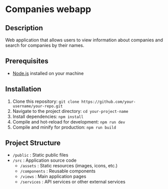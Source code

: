 # Companies webapp

## Description

Web application that allows users to view information about companies and search for companies by their names.

## Prerequisites

- [Node.js](https://nodejs.org/) installed on your machine

## Installation

1. Clone this repository: `git clone https://github.com/your-username/your-repo.git`
2. Navigate to the project directory: `cd your-project-name`
3. Install dependencies: `npm install`
4. Compile and hot-reload for development: `npm run dev`
4. Compile and minify for production: `npm run build`

## Project Structure

- `/public` : Static public files
- `/src` : Application source code
  - `/assets` : Static resources (images, icons, etc.)
  - `/components` : Reusable components
  - `/views` : Main application pages
  - `/services` : API services or other external services